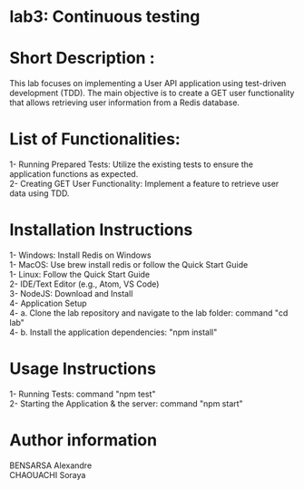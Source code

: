 
# lab3: Continuous testing 

# Short Description : 
This lab  focuses on implementing a User API application using test-driven development (TDD). The main objective is to create a GET user functionality that allows retrieving user information from a Redis database. 

# List of Functionalities:
1- Running Prepared Tests: Utilize the existing tests to ensure the application functions as expected. <br>
2- Creating GET User Functionality: Implement a feature to retrieve user data using TDD.<br>


# Installation Instructions
1- Windows: Install Redis on Windows <br>
1- MacOS: Use brew install redis or follow the Quick Start Guide<br>
1- Linux: Follow the Quick Start Guide<br>
2- IDE/Text Editor (e.g., Atom, VS Code)<br>
3- NodeJS: Download and Install<br>
4- Application Setup<br>
4- a. Clone the lab repository and navigate to the lab folder: command "cd lab"<br>
4- b. Install the application dependencies: "npm install"<br>


# Usage Instructions
1- Running Tests: command "npm test"<br>
2- Starting the Application & the server: command "npm start"<br>

# Author information 
 BENSARSA Alexandre <br>
 CHAOUACHI Soraya

